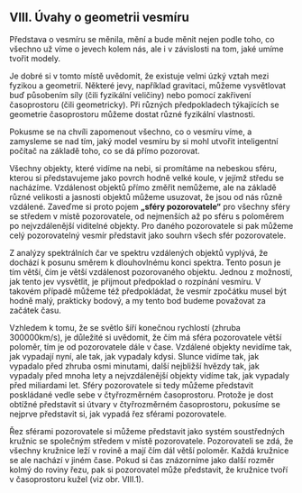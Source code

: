 ## VIII. Úvahy o geometrii vesmíru

Představa o vesmíru se měnila, mění a bude měnit nejen podle toho, co všechno už víme o jevech kolem nás,
ale i v závislosti na tom, jaké umíme tvořit modely. 

Je dobré si v tomto místě uvědomit, že existuje velmi úzký vztah mezi fyzikou a geometrií.
Některé jevy, například gravitaci, můžeme vysvětlovat buď působením síly (čili fyzikální veličiny)
nebo pomocí zakřivení časoprostoru (čili geometricky). Při různých předpokladech týkajících se geometrie
časoprostoru můžeme dostat různé fyzikální vlastnosti.

Pokusme se na chvíli zapomenout všechno, co o vesmíru víme, a zamysleme se nad tím, jaký model vesmíru
by si mohl utvořit inteligentní počítač na základě toho, co se dá přímo pozorovat.

Všechny objekty, které vidíme na nebi, si promítáme na nebeskou sféru, kterou si představujeme
jako povrch hodně velké koule, v jejímž středu se nacházíme. Vzdálenost objektů přímo změřit nemůžeme,
ale na základě různé velikosti a jasnosti objektů můžeme usuzovat, že jsou od nás různě vzdálené.
Zaveďme si proto pojem **„sféry pozorovatele“** pro všechny sféry se středem v místě pozorovatele,
od nejmenších až po sféru s poloměrem po nejvzdálenější viditelné objekty. Pro daného pozorovatele
si pak můžeme celý pozorovatelný vesmír představit jako souhrn všech sfér pozorovatele.

Z analýzy spektrálních čar ve spektru vzdálených objektů vyplývá, že dochází k posunu směrem
k dlouhovlnému konci spektra. Tento posun je tím větší, čím je větší vzdálenost pozorovaného objektu.
Jednou z možností, jak tento jev vysvětlit, je přijmout předpoklad o rozpínání vesmíru.
V takovém případě můžeme též předpokládat, že vesmír zpočátku musel být hodně malý,
prakticky bodový, a my tento bod budeme považovat za začátek času.

Vzhledem k tomu, že se světlo šíří konečnou rychlostí (zhruba 300000km/s), je důležité si uvědomit,
že čím má sféra pozorovatele větší poloměr, tím je od pozorovatele dále v čase.
Vzdálené objekty nevidíme tak, jak vypadají nyní, ale tak, jak vypadaly kdysi. Slunce vidíme tak,
jak vypadalo před zhruba osmi minutami, další nejbližší hvězdy tak, jak vypadaly před mnoha lety
a nejvzdálenější objekty vidíme tak, jak vypadaly před miliardami let. Sféry pozorovatele
si tedy můžeme představit poskládané vedle sebe v čtyřrozměrném časoprostoru. Protože je dost obtížné
představit si útvary v čtyřrozměrném časoprostoru, pokusíme se nejprve představit si,
jak vypadá řez sférami pozorovatele.

Řez sférami pozorovatele si můžeme představit jako systém soustředných kružnic se společným středem
v místě pozorovatele. Pozorovateli se zdá, že všechny kružnice leží v rovině a mají čím dál větší
poloměr. Každá kružnice se ale nachází v jiném čase. Pokud si čas znázorníme jako další rozměr
kolmý do roviny řezu, pak si pozorovatel může představit, že kružnice tvoří v časoprostoru kužel
(viz obr. VIII.1).

